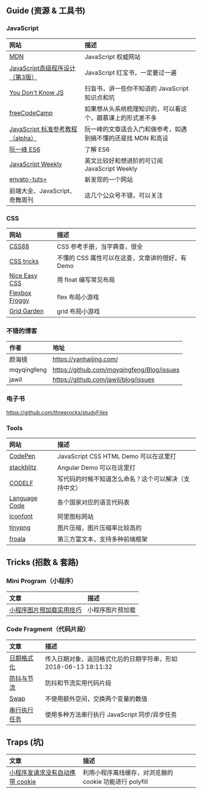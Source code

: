 ## Guide (资源 & 工具书)

### JavaScript

|网站|描述|
|:---|:---|
|[MDN](https://developer.mozilla.org/en-US/docs/Web/JavaScript)|JavaScript 权威网站|
|[JavaScript高级程序设计（第3版）](https://book.douban.com/subject/10546125/)|JavaScript 红宝书，一定要过一遍|
|[You Don't Know JS](https://book.douban.com/subject/25986786/)|扫盲书，讲一些你不知道的 JavaScript 知识点和坑|
|[freeCodeCamp](https://www.freecodecamp.org/)|如果想从头系统梳理知识的，可以看这个，跟慕课上的形式差不多|
|[JavaScript 标准参考教程（alpha）](http://javascript.ruanyifeng.com/)|阮一峰的文章适合入门和做参考，如遇到搞不懂的还是找 MDN 和高设|
|[阮一峰 ES6](http://es6.ruanyifeng.com/#docs/intro)|了解 ES6|
|[JavaScript Weekly](https://javascriptweekly.com/)|英文比较好和想进阶的可订阅 JavaScript Weekly|
|[envato-tuts+](https://webdesign.tutsplus.com/courses)|新发现的一个网站|
|前端大全、JavaScript、奇舞周刊|这几个公众号不错，可以关注|

### CSS

|网站|描述|
|:---|:---|
|[CSS88](http://www.css88.com/book/css/)|CSS 参考手册，当字典查，很全|
|[CSS tricks](https://css-tricks.com)|不懂的 CSS 属性可以在这查，文章讲的很好，有 Demo|
|[Nice Easy CSS](http://nec.netease.com/library/category/#grid)|用 float 编写常见布局|
|[Flexbox Froggy](http://flexboxfroggy.com/)|flex 布局小游戏|
|[Grid Garden](http://cssgridgarden.com/)|grid 布局小游戏|

### 不错的博客

|作者|地址|
|:---|:---|
|颜海镜|https://yanhaijing.com/|
|mqyqingfeng|https://github.com/mqyqingfeng/Blog/issues|
|jawil|https://github.com/jawil/blog/issues|

### 电子书

https://github.com/threerocks/studyFiles

### Tools

|网站|描述|
|:---|:---|
|[CodePen](https://codepen.io/)|JavaScript CSS HTML Demo 可以在这里打|
|[stackblitz](https://stackblitz.com/)|Angular Demo 可以在这里打|
|[CODELF](https://unbug.github.io/codelf/)|写代码的时候不知道怎么命名？这个可以解决（支持中文）|
|[Language Code](http://www.lingoes.cn/zh/translator/langcode.htm)|各个国家对应的语言代码表|
|[Iconfont](http://www.iconfont.cn/)|阿里图标网站|
|[tinypng](https://tinypng.com/)|图片压缩，图片压缩率比较高的|
|[froala](https://www.froala.com/)|第三方富文本，支持多种前端框架|

## Tricks (招数 & 套路)

### Mini Program（小程序）

|文章|描述|
|:---|:---|
|[小程序图片预加载实用技巧](https://github.com/PolluxLee/blog/issues/54)|小程序图片预加载|

### Code Fragment（代码片段）

|文章|描述|
|:---|:---|
|[日期格式化](https://github.com/zaClub/za-tricks/issues/1)|传入日期对象，返回格式化后的日期字符串，形如 2018-06-13 18:11:32|
|[防抖与节流](https://github.com/PolluxLee/blog/issues/4)|防抖和节流实用代码片段|
|[Swap](https://github.com/PolluxLee/blog/issues/49)|不使用额外空间，交换两个变量的数值|
|[串行执行任务](https://github.com/AymaxLi/AymaxLi.github.io/issues/2)|使用多种方法串行执行 JavaScript 同步/异步任务|

## Traps (坑)

|文章|描述|
|:---|:---|
|[小程序发请求没有自动携带 cookie](https://github.com/AymaxLi/AymaxLi.github.io/issues/3)|利用小程序离线缓存，对浏览器的 cookie 功能进行 polyfill|
